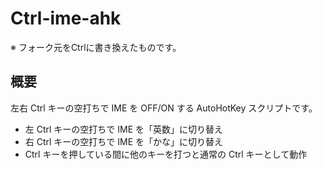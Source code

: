 # Ctrl-ime-ahk

※ フォーク元をCtrlに書き換えたものです。

## 概要

左右 Ctrl キーの空打ちで IME を OFF/ON する AutoHotKey スクリプトです。

* 左 Ctrl キーの空打ちで IME を「英数」に切り替え
* 右 Ctrl キーの空打ちで IME を「かな」に切り替え
* Ctrl キーを押している間に他のキーを打つと通常の Ctrl キーとして動作
